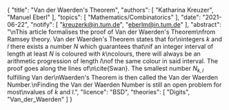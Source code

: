 {
    "title": "Van der Waerden's Theorem",
    "authors": [
        "Katharina Kreuzer",
        "Manuel Eberl"
    ],
    "topics": [
        "Mathematics/Combinatorics"
    ],
    "date": "2021-06-22",
    "notify": [
        "kreuzerk@in.tum.de",
        "eberlm@in.tum.de"
    ],
    "abstract": "\nThis article formalises the proof of Van der Waerden's Theorem\nfrom Ramsey theory.  Van der Waerden's Theorem states that for\nintegers $k$ and $l$ there exists a number $N$ which guarantees that\nif an integer interval of length at least $N$ is coloured with $k$\ncolours, there will always be an arithmetic progression of length $l$\nof the same colour in said interval. The proof goes along the lines of\n\\cite{Swan}.  The smallest number $N_{k,l}$ fulfilling Van der\nWaerden's Theorem is then called the Van der Waerden Number.\nFinding the Van der Waerden Number is still an open problem for most\nvalues of $k$ and $l$.",
    "licence": "BSD",
    "theories": [
        "Digits",
        "Van_der_Waerden"
    ]
}
